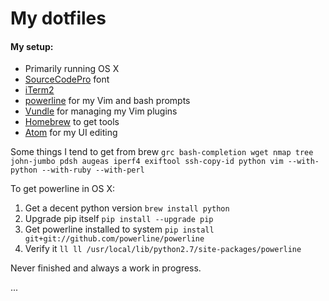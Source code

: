 # My dotfiles

#### My setup:

 * Primarily running OS X
 * [SourceCodePro](https://github.com/powerline/fonts) font
 * [iTerm2](https://iterm2.com)
 * [powerline](https://github.com/powerline/powerline) for my Vim and bash prompts
 * [Vundle](https://github.com/VundleVim/Vundle.vim) for managing my Vim plugins
 * [Homebrew](https://brew.sh) to get tools
 * [Atom](https://atom.io) for my UI editing

Some things I tend to get from brew `grc bash-completion wget nmap tree john-jumbo pdsh augeas iperf4 exiftool ssh-copy-id python vim --with-python --with-ruby --with-perl`

To get powerline in OS X:
 1) Get a decent python version
`brew install python`
 2) Upgrade pip itself
`pip install --upgrade pip`
 3) Get powerline installed to system
`pip install git+git://github.com/powerline/powerline`
 4) Verify it
`ll ll /usr/local/lib/python2.7/site-packages/powerline`


Never finished and always a work in progress.

...
